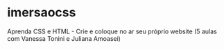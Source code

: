 # imersaocss
Aprenda CSS e HTML - Crie e coloque no ar seu próprio website (5 aulas com Vanessa Tonini e Juliana Amoasei)
